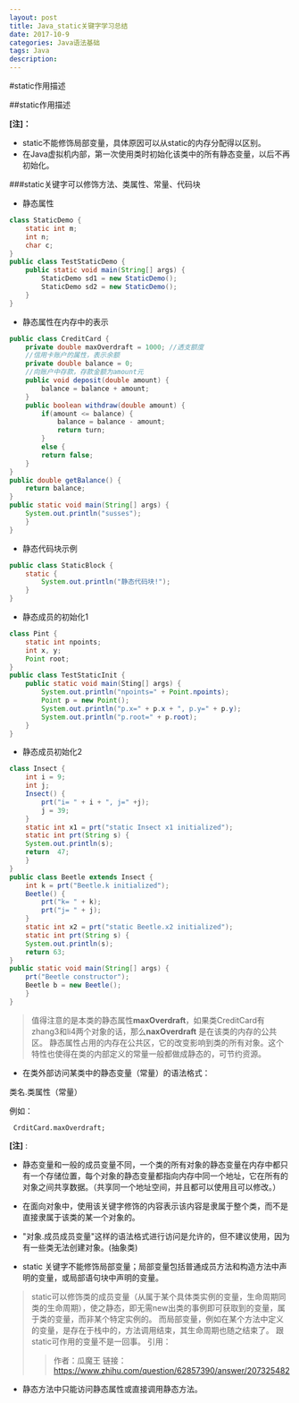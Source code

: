 ```yaml
---
layout: post
title: Java_static关键字学习总结
date: 2017-10-9
categories: Java语法基础
tags: Java
description: 
---
```


#static作用描述

##static作用描述

  **[注]：**
  * static不能修饰局部变量，具体原因可以从static的内存分配得以区别。
  * 在Java虚拟机内部，第一次使用类时初始化该类中的所有静态变量，以后不再初始化。
  
###static关键字可以修饰方法、类属性、常量、代码块

* 静态属性

``` java
class StaticDemo {
	static int m;
	int n;
	char c;
}
public class TestStaticDemo {
	public static void main(String[] args) {
		StaticDemo sd1 = new StaticDemo();
		StaticDemo sd2 = new StaticDemo();
	}
}
```

* 静态属性在内存中的表示

``` java
public class CreditCard {
	private double maxOverdraft = 1000; //透支额度
	//信用卡账户的属性，表示余额
	private double balance = 0;
	//向账户中存款，存款金额为amount元
	public void deposit(double amount) {
		balance = balance + amount;	
	}
	public boolean withdraw(double amount) {
		if(amount <= balance) {
			balance = balance - amount;
			return turn;
		}
		else {
		return false;
	}
}
public double getBalance() {
	return balance;
} 
public static void main(String[] args) {
	System.out.println("susses");
	}
}
```

* 静态代码块示例

``` java
public class StaticBlock {
	static {
		System.out.println("静态代码块!");
	}
}
```

* 静态成员的初始化1

``` java
class Pint {
	static int npoints;
	int x, y;
	Point root;
}
public class TestStaticInit {
	public static void main(Sting[] args) {
		System.out.println("npoints=" + Point.npoints);
		Point p = new Point();
		System.out.println("p.x=" + p.x + ", p.y=" + p.y);
		System.out.println("p.root=" + p.root);
	}
}
```

* 静态成员初始化2

``` java
class Insect {
	int i = 9;
	int j;
	Insect() {
		prt("i= " + i + ", j=" +j);
		j = 39;
	}
	static int x1 = prt("static Insect x1 initialized");
	static int prt(String s) {
	System.out.println(s);
	return  47;	
	}
}
public class Beetle extends Insect {
	int k = prt("Beetle.k initialized");
	Beetle() {
		prt("k= " + k);
		prt("j= " + j);
	}
	static int x2 = prt("static Beetle.x2 initialized");
	static int prt(String s) {
	System.out.println(s);
	return 63;
}
public static void main(String[] args) {
	prt("Beetle constructor");
	Beetle b = new Beetle();
	}
}
``` 

> 值得注意的是本类的静态属性**maxOverdraft**，如果类CreditCard有zhang3和li4两个对象的话，那么**naxOverdraft**  是在该类的内存的公共区。
> 静态属性占用的内存在公共区，它的改变影响到类的所有对象。这个特性也使得在类的内部定义的常量一般都做成静态的，可节约资源。

* 在类外部访问某类中的静态变量（常量）的语法格式：

类名.类属性（常量）

例如：

` CrditCard.maxOverdraft;`

**[注]** : 

* 静态变量和一般的成员变量不同，一个类的所有对象的静态变量在内存中都只有一个存储位置，每个对象的静态变量都指向内存中同一个地址，它在所有的对象之间共享数据。（共享同一个地址空间，并且都可以使用且可以修改。）

* 在面向对象中，使用该关键字修饰的内容表示该内容是隶属于整个类，而不是直接隶属于该类的某一个对象的。

* "对象.成员成员变量"这样的语法格式进行访问是允许的，但不建议使用，因为有一些类无法创建对象。(抽象类)

* static 关键字不能修饰局部变量；局部变量包括普通成员方法和构造方法中声明的变量，或局部语句块中声明的变量。
> static可以修饰类的成员变量（从属于某个具体类实例的变量，生命周期同类的生命周期），使之静态，即无需new出类的事例即可获取到的变量，属于类的变量，而非某个特定实例的。
> 而局部变量，例如在某个方法中定义的变量，是存在于栈中的，方法调用结束，其生命周期也随之结束了。
> 跟static可作用的变量不是一回事。
> 引用：
>> 作者：瓜魔王
>> 链接：https://www.zhihu.com/question/62857390/answer/207325482

* 静态方法中只能访问静态属性或直接调用静态方法。

